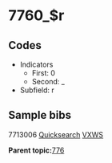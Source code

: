 # 7760\_$r

## Codes

-   Indicators
    -   First: 0
    -   Second: \_
-   Subfield: r

## Sample bibs

7713006 [Quicksearch](https://search.library.yale.edu/catalog/7713006) [VXWS](http://prodorbis.library.yale.edu:7014/vxws/GetHoldingsService?bibId=7713006)

**Parent topic:**[776](../../tags/776/776.md)

